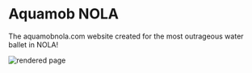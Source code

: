 # Aquamob NOLA
The aquamobnola.com website created for the most outrageous water ballet in NOLA!

![rendered page](aquamobnola.png)
